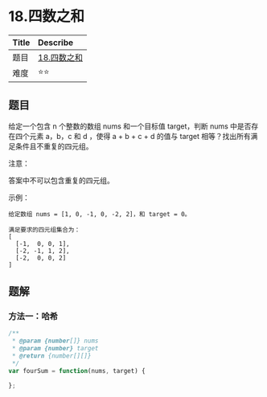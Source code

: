 # 18.四数之和

| Title | Describe                                                |
| :---- | :------------------------------------------------------ |
| 题目  | [18.四数之和](https://leetcode-cn.com/problems/4sum/) |
| 难度  | ⭐⭐                                                  |

## 题目

给定一个包含 n 个整数的数组 nums 和一个目标值 target，判断 nums 中是否存在四个元素 a，b，c 和 d ，使得 a + b + c + d 的值与 target 相等？找出所有满足条件且不重复的四元组。

注意：

答案中不可以包含重复的四元组。

示例：

```
给定数组 nums = [1, 0, -1, 0, -2, 2]，和 target = 0。

满足要求的四元组集合为：
[
  [-1,  0, 0, 1],
  [-2, -1, 1, 2],
  [-2,  0, 0, 2]
]
```

## 题解

### 方法一：哈希

```javascript
/**
 * @param {number[]} nums
 * @param {number} target
 * @return {number[][]}
 */
var fourSum = function(nums, target) {

};
```
